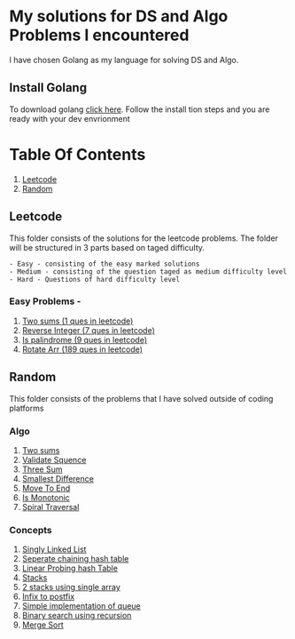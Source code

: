 # My solutions for DS and Algo Problems I encountered
I have chosen Golang as my language for solving DS and Algo.


## Install Golang
To download golang [click here](https://golang.org/doc/install). Follow the install tion steps and you are ready with your dev envrionment

# Table Of Contents
1. [Leetcode](#Leetcode)
2. [Random](#Random)

## Leetcode
This folder consists of the solutions for the leetcode problems. The folder will be structured in 3 parts based on taged difficulty. 

    - Easy - consisting of the easy marked solutions
    - Medium - consisting of the question taged as medium difficulty level
    - Hard - Questions of hard difficulty level

### Easy Problems - 
1) [Two sums (1 ques in leetcode)](leetcode/Arrays/Easy/1twoSums.go)
2) [Reverse Integer (7 ques in leetcode)](leetcode/Arrays/Easy/7reverseInteger.go)
3) [Is palindrome (9 ques in leetcode)](leetcode/Arrays/Easy/9isPalindrome.go)
4) [Rotate Arr (189 ques in leetcode)](leetcode/Arrays/Easy/189rotateArr.go)

## Random
This folder consists of the problems that I have solved outside of coding platforms
### Algo
1) [Two sums](Random/Algo/twoSums.go)
2) [Validate Squence](Random/Algo/validateSequence.go)
3) [Three Sum](Random/Algo/threeNumSum.go)
4) [Smallest Difference](Random/Algo/smallestDiff.go)
5) [Move To End](Random/Algo/moveToEnd.go)
6) [Is Monotonic](Random/Algo/monotonic.go)
7) [Spiral Traversal](Random/Algo/spiralTraverse.go)
### Concepts
1) [Singly Linked List](Random/linked-list/singlyLinkedList.go)
2) [Seperate chaining hash table](Random/HashTable/seperateChaining.go)
3) [Linear Probing hash Table](Random/HashTable/openAddressingLinearProbing.go)
4) [Stacks](Random/stack/stack.go)
5) [2 stacks using single array](Random/stack/2stack.go)
6) [Infix to postfix](Random/stack/infixToPostfix.go)
7) [Simple implementation of queue](Random/queue/queue.go)
8)  [Binary search using recursion](Random/DC/Search/binarySearch.go)
9) [Merge Sort](Random/DC/Sort/mergeSort.go)
